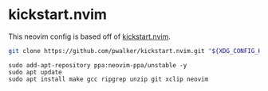 # kickstart.nvim

This neovim config is based off of [kickstart.nvim](https://github.com/nvim-lua/kickstart.nvim).

```sh
git clone https://github.com/pwalker/kickstart.nvim.git "${XDG_CONFIG_HOME:-$HOME/.config}"/nvim
```

```
sudo add-apt-repository ppa:neovim-ppa/unstable -y
sudo apt update
sudo apt install make gcc ripgrep unzip git xclip neovim
```

